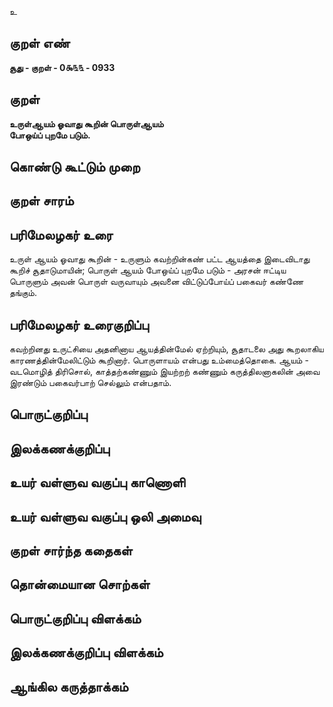 உ

## குறள் எண் 

**சூது - குறள் - 0௯௩௩ - 0933**

## குறள் 

**உருள்ஆயம் ஓவாது கூறின் பொருள்ஆயம்  
போஒய்ப் புறமே படும்.**

## கொண்டு கூட்டும் முறை


## குறள் சாரம் 


## பரிமேலழகர் உரை

உருள் ஆயம் ஓவாது கூறின் - உருளும் கவற்றின்கண் பட்ட ஆயத்தை இடைவிடாது கூறிச் சூதாடுமாயின்; பொருள் ஆயம் போஒய்ப் புறமே படும் - அரசன் ஈட்டிய பொருளும் அவன் பொருள் வருவாயும் அவனை விட்டுப்போய்ப் பகைவர் கண்ணே தங்கும்.

## பரிமேலழகர் உரைகுறிப்பு   

கவற்றினது உருட்சியை அதனினாய ஆயத்தின்மேல் ஏற்றியும், சூதாடலை அது கூறலாகிய காரணத்தின்மேலிட்டும் கூறினார். பொருளாயம் என்பது உம்மைத்தொகை. ஆயம் - வடமொழித் திரிசொல், காத்தற்கண்ணும் இயற்றற் கண்ணும் கருத்திலனாகலின் அவை இரண்டும் பகைவர்பாற் செல்லும் என்பதாம்.

## பொருட்குறிப்பு 


## இலக்கணக்குறிப்பு  


## உயர் வள்ளுவ வகுப்பு காணொளி


## உயர் வள்ளுவ வகுப்பு ஒலி அமைவு 

 
## குறள் சார்ந்த கதைகள் 


## தொன்மையான சொற்கள்


## பொருட்குறிப்பு விளக்கம்


## இலக்கணக்குறிப்பு விளக்கம்


## ஆங்கில கருத்தாக்கம் 


